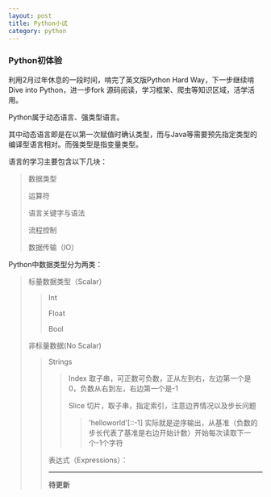 ```yaml
---
layout: post
title: Python小试
category: python
---
```

### Python初体验
利用2月过年休息的一段时间，啃完了英文版Python Hard Way，下一步继续啃Dive into Python，进一步fork 源码阅读，学习框架、爬虫等知识区域，活学活用。

Python属于动态语言、强类型语言。 

其中动态语言即是在以第一次赋值时确认类型，而与Java等需要预先指定类型的编译型语言相对。而强类型是指变量类型。   

语言的学习主要包含以下几块：

>数据类型
>
>运算符
>
>语言关键字与语法
>
>流程控制
>
>数据传输（IO）  

Python中数据类型分为两类：

>标量数据类型（Scalar）
>
>>Int
>>
>>Float
>>
>>Bool
>
>非标量数据(No Scalar)
>
>>Strings
>>
>>>Index   取子串，可正数可负数，正从左到右，左边第一个是0，负数从右到左，右边第一个是-1
>>>
>>>Slice 切片，取子串，指定索引，注意边界情况以及步长问题
>>>
>>>>'helloworld'[::-1]   实际就是逆序输出，从基准（负数的步长代表了基准是右边开始计数）开始每次读取下一个-1个字符
>>
>>表达式（Expressions）：<Object><Oprator><Object>

---

**待更新**